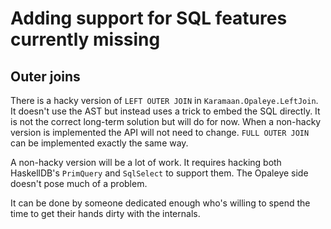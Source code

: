 # Adding support for SQL features currently missing

## Outer joins

There is a hacky version of `LEFT OUTER JOIN` in
`Karamaan.Opaleye.LeftJoin`.  It doesn't use the AST but instead uses
a trick to embed the SQL directly.  It is not the correct long-term
solution but will do for now.  When a non-hacky version is implemented
the API will not need to change.  `FULL OUTER JOIN` can be implemented
exactly the same way.

A non-hacky version will be a lot of work.  It requires hacking both
HaskellDB's `PrimQuery` and `SqlSelect` to support them.  The Opaleye
side doesn't pose much of a problem.

It can be done by someone dedicated enough who's willing to spend the
time to get their hands dirty with the internals.
